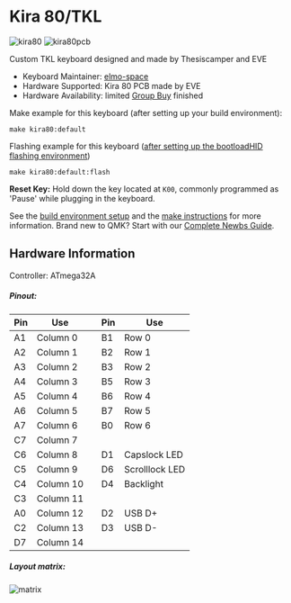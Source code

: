 # Kira 80/TKL

![kira80](https://i.imgur.com/QnGKnaml.jpg)
![kira80pcb](https://i.imgur.com/wrEZhg5l.jpg)

Custom TKL keyboard designed and made by Thesiscamper and EVE

* Keyboard Maintainer: [elmo-space](https://github.com/elmo-space)
* Hardware Supported: Kira 80 PCB made by EVE
* Hardware Availability: limited [Group Buy](https://geekhack.org/index.php?topic=96381.0) finished

Make example for this keyboard (after setting up your build environment):

    make kira80:default

Flashing example for this keyboard ([after setting up the bootloadHID flashing environment](https://docs.qmk.fm/#/flashing_bootloadhid))

    make kira80:default:flash

**Reset Key:** Hold down the key located at `K00`, commonly programmed as 'Pause' while plugging in the keyboard.

See the [build environment setup](https://docs.qmk.fm/#/getting_started_build_tools) and the [make instructions](https://docs.qmk.fm/#/getting_started_make_guide) for more information. Brand new to QMK? Start with our [Complete Newbs Guide](https://docs.qmk.fm/#/newbs).

## Hardware Information

Controller: ATmega32A

##### Pinout:

|Pin|Use||Pin|Use
|-|-|-|-|-|
|A1|Column 0||B1|Row 0|
|A2|Column 1||B2|Row 1|
|A3|Column 2||B3|Row 2|
|A4|Column 3||B5|Row 3|
|A5|Column 4||B6|Row 4|
|A6|Column 5||B7|Row 5|
|A7|Column 6||B0|Row 6|
|C7|Column 7|
|C6|Column 8||D1|Capslock LED|
|C5|Column 9||D6|Scrolllock LED|
|C4|Column 10||D4|Backlight|
|C3|Column 11|
|A0|Column 12||D2|USB D+|
|C2|Column 13||D3|USB D-|
|D7|Column 14|

##### Layout matrix:

![matrix](https://i.imgur.com/FqjTNQS.png)
